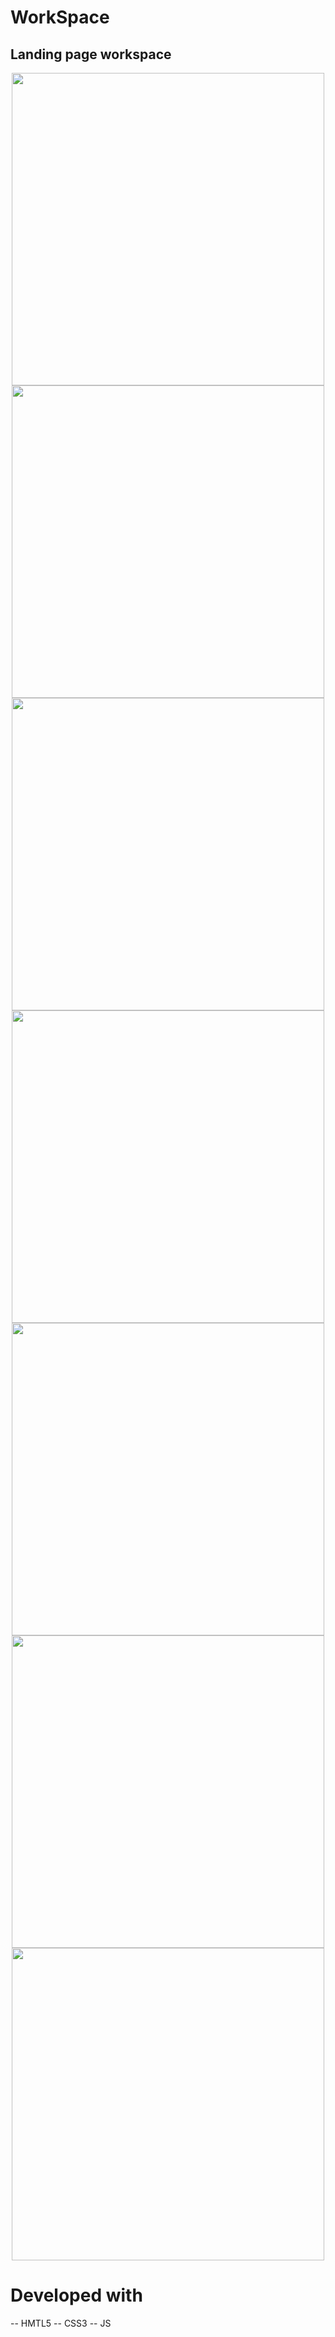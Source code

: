# WorkSpace
<h2>Landing page workspace</h2>

<p align="center"> 
<img src="https://github.com/Luan-Carlos-Dantas/WorkSpace/assets/109487706/c206c171-a111-4a7f-a723-d021cde3c6c3" width="500">
<img src="https://github.com/Luan-Carlos-Dantas/WorkSpace/assets/109487706/dbb056e2-af6b-43e6-8d78-a982432b1771" width="500">
<img src="https://github.com/Luan-Carlos-Dantas/WorkSpace/assets/109487706/8c952c8a-a9bd-4945-958f-4604bd29c691" width="500">
<img src="https://github.com/Luan-Carlos-Dantas/WorkSpace/assets/109487706/9ed10d01-d977-4841-8cb7-ac0cf8f8460b" width="500">
<img src="https://github.com/Luan-Carlos-Dantas/WorkSpace/assets/109487706/b9841081-23ba-41c0-8188-8e3face5b248" width="500">
<img src="https://github.com/Luan-Carlos-Dantas/WorkSpace/assets/109487706/6e00010d-057f-4bab-9a58-8596a59f11ec" width="500">
<img src="https://github.com/Luan-Carlos-Dantas/WorkSpace/assets/109487706/fdb8af29-5891-41e6-8e53-6cf8f17dee2f" width="500">
</p>

# Developed with
-- HMTL5
-- CSS3
-- JS
